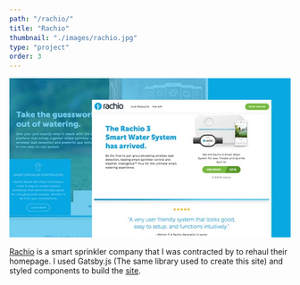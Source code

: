 ```yaml
---
path: "/rachio/"
title: "Rachio"
thumbnail: "./images/rachio.jpg"
type: "project"
order: 3
---
```


![Rachio](./images/rachio.jpg)

[Rachio](https://www.rachio.com) is a smart sprinkler company that I was contracted by to rehaul their homepage. I used Gatsby.js (The same library used to create this site) and styled components to build the [site](https://www.rachio.com).
